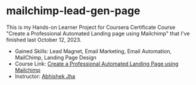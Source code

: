 # mailchimp-lead-gen-page

This is my Hands-on Learner Project for Coursera Certificate Course "Create a Professional Automated Landing page using Mailchimp" that I've finished last October 12, 2023.
* Gained Skills: Lead Magnet, Email Marketing, Email Automation, MailChimp, Landing Page Design 
* Course Link: [Create a Professional Automated Landing Page using Mailchimp](https://coursera.org/share/eef3b62137f47820cfe7425ac5264408)
* Instructor: [Abhishek Jha](https://www.coursera.org/instructor/abhishek-jha)
#
